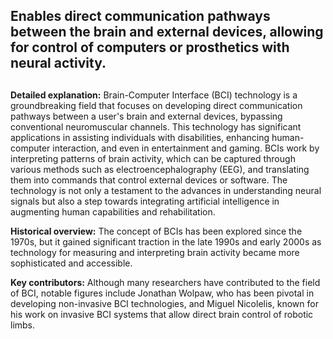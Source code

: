 ## Enables direct communication pathways between the brain and external devices, allowing for control of computers or prosthetics with neural activity.
##

**Detailed explanation:** Brain-Computer Interface (BCI) technology is a groundbreaking field that focuses on developing direct communication pathways between a user's brain and external devices, bypassing conventional neuromuscular channels. This technology has significant applications in assisting individuals with disabilities, enhancing human-computer interaction, and even in entertainment and gaming. BCIs work by interpreting patterns of brain activity, which can be captured through various methods such as electroencephalography (EEG), and translating them into commands that control external devices or software. The technology is not only a testament to the advances in understanding neural signals but also a step towards integrating artificial intelligence in augmenting human capabilities and rehabilitation.

**Historical overview:** The concept of BCIs has been explored since the 1970s, but it gained significant traction in the late 1990s and early 2000s as technology for measuring and interpreting brain activity became more sophisticated and accessible.

**Key contributors:** Although many researchers have contributed to the field of BCI, notable figures include Jonathan Wolpaw, who has been pivotal in developing non-invasive BCI technologies, and Miguel Nicolelis, known for his work on invasive BCI systems that allow direct brain control of robotic limbs.